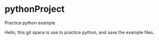 # pythonProject
Practice python example

Hello, this git space is use to practice python,
and save the example files.


